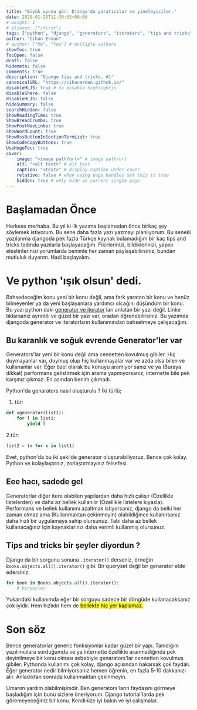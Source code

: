 ```yaml
---
title: "Büyük oyunu gör. Django'da yaratıcılar ve yineleyiciler."
date: 2020-01-26T11:30:03+00:00
# weight: 1
# aliases: ["/first"]
tags: ["python", "django", "generators", "iterators", "tips and tricks"]
author: "Cihan Erman"
# author: ["Me", "You"] # multiple authors
showToc: true
TocOpen: false
draft: false
hidemeta: false
comments: true
description: "Django tips and tricks, #1"
canonicalURL: "https://cihanerman.github.io/"
disableHLJS: true # to disable highlightjs
disableShare: false
disableHLJS: false
hideSummary: false
searchHidden: false
ShowReadingTime: true
ShowBreadCrumbs: true
ShowPostNavLinks: true
ShowWordCount: true
ShowRssButtonInSectionTermList: true
ShowCodeCopyButtons: true
UseHugoToc: true
cover:
    image: "<image path/url>" # image path/url
    alt: "<alt text>" # alt text
    caption: "<text>" # display caption under cover
    relative: false # when using page bundles set this to true
    hidden: true # only hide on current single page
---
```


# Başlamadan Önce

Herkese merhaba. Bu yıl ki ilk yazıma başlamadan önce birkaç şey söylemek istiyorum.
Bu sene daha fazla yazı yazmayı planlıyorum. Bu seneki yazılarıma djangoda pek fazla Türkçe
kaynak bulamadığım bir kaç tips and tricks tadında yazılarla başlayacağım. Fikirlerinizi, bildiklerinizi,
yapıcı eleştirilerinizi yorumlarda benimle her zaman paylaşabilirsiniz, bundan mutluluk duyarım.
Hadi başlayalım.

# Ve python 'ışık olsun' dedi.
Bahsedeceğim konu yeni bir konu değil, ama fark yaratan bir konu ve henüz bilmeyenler ya da
yeni başlayanlara yardımcı olcağını düşündüm bir konu. Bu yazı python daki [generator ve iterator](https://medium.com/python-yaz-lar/python-generator-ve-i-teratorler-a53e59f7c5b1)
ları anlatan bir yazı değil. Linke tıklarsanız ayrıntılı ve güzel bir yazı var, oradan öğrenebilirsiniz. Bu yazımda 
djangoda generator ve iteratorların kullanımından bahsetmeye çelışacağım.

## Bu karanlık ve soğuk evrende Generator'ler var
Generators'lar yeni bir konu değil ama cennetten kovulmuş gibiler. Hiç duymayanlar var,
duymuş olup hiç kullanmayalar var ve azda olsa bilen ve kullananlar var. Eğer özel olarak bu konuyu aramıyor
sanız ve ya (Buraya dikkat) performans gelistirmek için arama yapmıyorsanız, internette bile pek karşınız çıkmaz. En azından benim çıkmadı.

Python'da genarators nasıl oluşturulu ? İki türlü;
1. tür:
```python
def xgenerator(list1):
    for l in list1:
        yield l
```

2.tür:
```python
list2 = (x for x in list1)
```
Evet, python'da bu iki şekilde generator oluşturabiliyoruz. Bence çok kolay.
Python ve kolaylaştırnız, zorlaştırmayınız felsefesi.

## Eee hacı, sadede gel
Generatorlar diğer itere olabilen yapılardan daha hızlı çalışır (Özellikle listelerden) ve daha az bellek kullanılır (Özellikle listelere kıyasla).
Performans ve bellek kullanımı azaltmak istiyorsanız, django da belki her zaman olmaz ama (Kullanmaktan çekinmeyin) olabildiğince kullanırsanız daha hızlı bir uygulamaya sahip olursunuz.
Tabi daha az bellek kullanacağınız için kaynaklarınız daha verimli kullanmış olursunuz.

## Tips and tricks bir şeyler diyordun ?
Django da bir sorgunu sonuna `.iterator()` derseniz, örneğin `Books.objects.all().iterator()` gibi. Bir queryset değil bir genarator elde edersiniz.

```python
for book in Books.objects.all().iterator():
    # birşeyler

```
Yukarıdaki kullanımda eğer bir sorguyu sadece bir döngüde kullanacaksanız çok iyidir. Hem hızlıdır hem de <mark>bellekte hiç yer kaplamaz.</mark>

# Son söz
Bence generatorlar generic fonksiyonlar kadar güzel bir yapı. Tanıdığım yazılımcılara sorduğumda ve ya internette özellikle aranmadığında pek deyinilmeye bir konu olması
sebebiyle genarators'lar cennetten kovulmuş gibiler. Pythonda kullanımı çok kolay, django açısından bakarsak çok faydalı. Eğer generator nedir bilmiyorsanız hemen öğrenin, en fazla
5-10 dakkanızı alır. Anladıktan sonrada kullanmaktan çekinmeyin.

Umarım yardım olabilmişimdir. Ben generators'ların faydasını görmeye başladığım için bunu sizlere öneriyorum. Django tutorial'larda pek göremeyeceğiniz bir konu.
Kendinize iyi bakın ve iyi çalışmalar.
